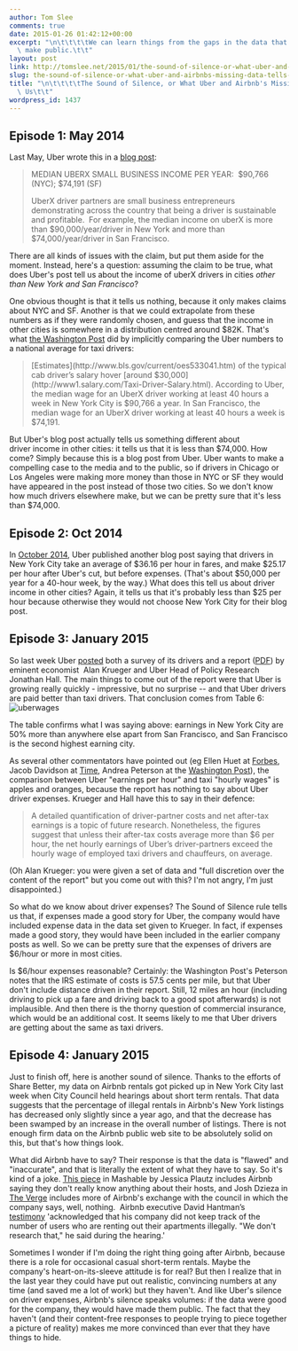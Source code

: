 ```yaml
---
author: Tom Slee
comments: true
date: 2015-01-26 01:42:12+00:00
excerpt: "\n\t\t\t\tWe can learn things from the gaps in the data that Uber and Airbnb\
  \ make public.\t\t"
layout: post
link: http://tomslee.net/2015/01/the-sound-of-silence-or-what-uber-and-airbnbs-missing-data-tells-us.html
slug: the-sound-of-silence-or-what-uber-and-airbnbs-missing-data-tells-us
title: "\n\t\t\t\tThe Sound of Silence, or What Uber and Airbnb's Missing Data Tells\
  \ Us\t\t"
wordpress_id: 1437
---
```



				

## Episode 1: May 2014


Last May, Uber wrote this in a [blog post](http://blog.uber.com/uberimpact):


<blockquote>MEDIAN UBERX SMALL BUSINESS INCOME PER YEAR:  $90,766 (NYC); $74,191 (SF)

UberX driver partners are small business entrepreneurs demonstrating across the country that being a driver is sustainable and profitable.  For example, the median income on uberX is more than $90,000/year/driver in New York and more than $74,000/year/driver in San Francisco.</blockquote>


There are all kinds of issues with the claim, but put them aside for the moment. Instead, here's a question: assuming the claim to be true, what does Uber's post tell us about the income of uberX drivers in cities _other than New York and San Francisco_?

One obvious thought is that it tells us nothing, because it only makes claims about NYC and SF. Another is that we could extrapolate from these numbers as if they were randomly chosen, and guess that the income in other cities is somewhere in a distribution centred around $82K. That's what [the Washington Post](http://www.washingtonpost.com/blogs/innovations/wp/2014/05/27/ubers-remarkable-growth-could-end-the-era-of-poorly-paid-cab-drivers/) did by implicitly comparing the Uber numbers to a national average for taxi drivers:


<blockquote>[Estimates](http://www.bls.gov/current/oes533041.htm) of the typical cab driver’s salary hover [around $30,000](http://www1.salary.com/Taxi-Driver-Salary.html). According to Uber, the median wage for an UberX driver working at least 40 hours a week in New York City is $90,766 a year. In San Francisco, the median wage for an UberX driver working at least 40 hours a week is $74,191.</blockquote>


But Uber's blog post actually tells us something different about driver income in other cities: it tells us that it is less than $74,000. How come? Simply because this is a blog post from Uber. Uber wants to make a compelling case to the media and to the public, so if drivers in Chicago or Los Angeles were making more money than those in NYC or SF they would have appeared in the post instead of those two cities. So we don't know how much drivers elsewhere make, but we can be pretty sure that it's less than $74,000.


## Episode 2: Oct 2014


In [October 2014](http://blog.uber.com/nyc-three-septembers-uberX), Uber published another blog post saying that drivers in New York City take an average of $36.16 per hour in fares, and make $25.17 per hour after Uber's cut, but before expenses. (That's about $50,000 per year for a 40-hour week, by the way.) What does this tell us about driver income in other cities? Again, it tells us that it's probably less than $25 per hour because otherwise they would not choose New York City for their blog post.


## Episode 3: January 2015


So last week Uber [posted](http://blog.uber.com/partner-experience) both a survey of its drivers and a report ([PDF](https://irs.princeton.edu/sites/irs/files/An%20Analysis%20of%20the%20Labor%20Market%20for%20Uber%E2%80%99s%20Driver-Partners%20in%20the%20United%20States%20587.pdf)) by eminent economist  Alan Krueger and Uber Head of Policy Research Jonathan Hall. The main things to come out of the report were that Uber is growing really quickly - impressive, but no surprise -- and that Uber drivers are paid better than taxi drivers. That conclusion comes from Table 6:  ![uberwages](http://1u88jj3r4db2x4txp44yqfj1.wpengine.netdna-cdn.com/wp-content/uploads/2015/01/uberwages.jpg)

The table confirms what I was saying above: earnings in New York City are 50% more than anywhere else apart from San Francisco, and San Francisco is the second highest earning city.

As several other commentators have pointed out (eg Ellen Huet at [Forbes](http://www.forbes.com/sites/ellenhuet/2015/01/22/uber-study-workforce/), Jacob Davidson at [Time](http://time.com/money/3678389/uber-drivers-wages/), Andrea Peterson at the [Washington Post](http://www.washingtonpost.com/blogs/the-switch/wp/2015/01/22/the-missing-data-point-from-ubers-driver-analysis-how-far-they-drive/)), the comparison between Uber "earnings per hour" and taxi "hourly wages" is apples and oranges, because the report has nothing to say about Uber driver expenses. Krueger and Hall have this to say in their defence:


<blockquote>A detailed quantification of driver-partner costs and net after-tax earnings is a topic of future research. Nonetheless, the figures suggest that unless their after-tax costs average more than $6 per hour, the net hourly earnings of Uber’s driver-partners exceed the hourly wage of employed taxi drivers and chauffeurs, on average.</blockquote>


(Oh Alan Krueger: you were given a set of data and "full discretion over the content of the report" but you come out with this? I'm not angry, I'm just disappointed.)

So what do we know about driver expenses? The Sound of Silence rule tells us that, if expenses made a good story for Uber, the company would have included expense data in the data set given to Krueger. In fact, if expenses made a good story, they would have been included in the earlier company posts as well. So we can be pretty sure that the expenses of drivers are $6/hour or more in most cities.

Is $6/hour expenses reasonable? Certainly: the Washington Post's Peterson notes that the IRS estimate of costs is 57.5 cents per mile, but that Uber don't include distance driven in their report. Still, 12 miles an hour (including driving to pick up a fare and driving back to a good spot afterwards) is not implausible. And then there is the thorny question of commercial insurance, which would be an additional cost. It seems likely to me that Uber drivers are getting about the same as taxi drivers.


## Episode 4: January 2015


Just to finish off, here is another sound of silence. Thanks to the efforts of Share Better, my data on Airbnb rentals got picked up in New York City last week when City Council held hearings about short term rentals. That data suggests that the percentage of illegal rentals in Airbnb's New York listings has decreased only slightly since a year ago, and that the decrease has been swamped by an increase in the overall number of listings. There is not enough firm data on the Airbnb public web site to be absolutely solid on this, but that's how things look.

What did Airbnb have to say? Their response is that the data is "flawed" and "inaccurate", and that is literally the extent of what they have to say. So it's kind of a joke. [This piece](http://mashable.com/2015/01/20/airbnb-new-york-city-council/) in Mashable by Jessica Plautz includes Airbnb saying they don't really know anything about their hosts, and Josh Dzieza in [The Verge](http://www.theverge.com/2015/1/21/7865959/airbnb-under-fire-new-york-city-city-council) includes more of Airbnb's exchange with the council in which the company says, well, nothing.  Airbnb executive David Hantman’s [testimony](http://www.crainsnewyork.com/article/20150126/BLOGS04/150129895/councils-animosity-toward-airbnb-grows) 'acknowledged that his company did not keep track of the number of users who are renting out their apartments illegally. "We don't research that," he said during the hearing.'

Sometimes I wonder if I'm doing the right thing going after Airbnb, because there is a role for occasional casual short-term rentals. Maybe the company's heart-on-its-sleeve attitude is for real? But then I realize that in the last year they could have put out realistic, convincing numbers at any time (and saved me a lot of work) but they haven't. And like Uber's silence on driver expenses, Airbnb's silence speaks volumes: if the data were good for the company, they would have made them public. The fact that they haven't (and their content-free responses to people trying to piece together a picture of reality) makes me more convinced than ever that they have things to hide.



		
